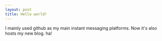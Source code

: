 ```yaml
---
layout: post
title: Hello world!
---
```


I mainly used github as my main instant messaging platforms. Now it's also hosts my new blog. ha!
